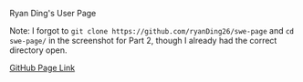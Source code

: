 Ryan Ding's User Page

Note: I forgot to `git clone https://github.com/ryanDing26/swe-page` and `cd swe-page/` in the screenshot for Part 2, though I already had the correct directory open.

[GitHub Page Link](https://github.com/ryanDing26/swe-page/deployments/github-pages)
